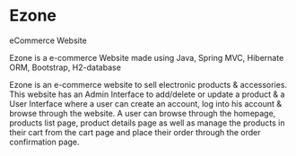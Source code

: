 # Ezone
eCommerce Website

Ezone is a e-commerce Website	made using Java, Spring MVC, Hibernate ORM, Bootstrap, H2-database 

Ezone is an e-commerce website to sell electronic products & accessories. This website has an Admin Interface to add/delete or update a product & a User Interface where a user can create an account, log into his account & browse through the website. A user can browse through the homepage, products list page, product details page as well as manage the products in their cart from the cart page and place their order through the order confirmation page. 

